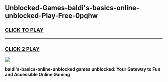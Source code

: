 
## Unblocked-Games-baldi's-basics-online-unblocked-Play-Free-0pqhw
<h3>
<a href="https://premium76.site?title=baldi's-basics-online-unblocked&ref=23A">CLICK TO PLAY</a></h3>
<hr>

<h3>
<a href="https://premium76.site?title=baldi's-basics-online-unblocked&ref=23A">CLICK 2 PLAY</a>
  
</h3>

<a href="https://premium76.site?title=baldi's-basics-online-unblocked&ref=23A"><img src="https://clearcache.store/games.png"></a>


**baldi's-basics-online-unblocked games unblocked: Your Gateway to Fun and Accessible Online Gaming**

